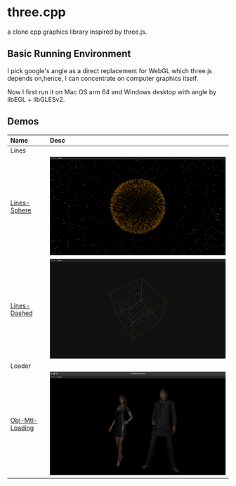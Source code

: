 # three.cpp
 a clone cpp graphics library inspired by three.js.

## Basic Running Environment
 I pick google's angle as a direct replacement for WebGL which three.js depends on,hence, I can concentrate on computer graphics itself.
 
 Now I first run it on Mac OS arm 64 and Windows desktop with angle by libEGL + libGLESv2.

## Demos

| Name                | Desc                                                                                                                                                                    |
|:--------------------|:------------------------------------------------------------------------------------------------------------------------------------------------------------------------|
| Lines               |                                                                                                                                                                         |
| [Lines-Sphere]()    | ![Lines-Sphere demo](https://github.com/nintymiles/three.cpp/blob/6f40f177556fd77554bdc12adafa59f1a37ea0db/doc/images/Screen%20Shot%202023-11-07%20at%2012.49.15.png)   |
| [Lines-Dashed]()    | ![Lines-Dashed demo](https://github.com/nintymiles/three.cpp/blob/6f40f177556fd77554bdc12adafa59f1a37ea0db/doc/images/Screen%20Shot%202023-11-07%20at%2011.31.59.png)   |
| Loader              |                                                                                                                                                                         |
| [Obj-Mtl-Loading]() | ![Loader-Obj-Mtl demo](https://github.com/nintymiles/three.cpp/blob/7e21d7a7d62a4ee6e3c99e5700b132e73da7ec76/doc/images/Screen%20Shot%202023-11-09%20at%2014.53.13.png) |



